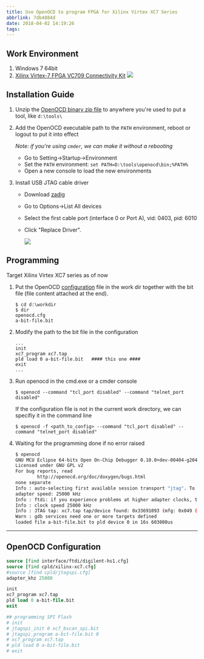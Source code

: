 ```yaml
---
title: Use OpenOCD to program FPGA for Xilinx Virtex XC7 Series
abbrlink: 7db4884d
date: 2018-04-02 14:19:26
tags:
---
```

## Work Environment
1. Windows 7 64bit
2. [Xilinx Virtex-7 FPGA VC709 Connectivity Kit](https://www.xilinx.com/products/boards-and-kits/dk-v7-vc709-g.html)
   ![](https://i.loli.net/2018/04/02/5ac1cd20310a8.jpg)

## Installation Guide

1. Unzip the [OpenOCD binary zip file](https://github.com/gnu-mcu-eclipse/openocd/releases) to anywhere you're used to put a tool, like `d:\tools\`
2. Add the OpenOCD executable path to the `PATH` environment, reboot or logout to put it into effect

    _Note: if you're using `cmder`, we can make it without a rebooting_

    * Go to Setting->Startup->Environment
    * Set the `PATH` environment: `set PATH=D:\tools\openocd\bin;%PATH%`
	* Open a new console to load the new environments
3. Install USB JTAG cable driver
   * Download [zadig](http://zadig.akeo.ie/)
   * Go to Options->List All devices
   * Select the first cable port (interface 0 or Port A), vid: 0403, pid: 6010
   * Click "Replace Driver".

     ![](https://i.loli.net/2018/04/02/5ac1cbc3a84f6.png)

## Programming
    
   Target Xilinx Virtex XC7 series as of now

  1. Put the OpenOCD [configuration](#openocd-configuration) file in the work dir together with the bit file (file content attached at the end).
     ```
     $ cd d:\workdir
     $ dir
     openocd.cfg
     a-bit-file.bit
     ```
  2. Modify the path to the bit file in the configuration
     ```
     ...
     init
     xc7_program xc7.tap
     pld load 0 a-bit-file.bit   #### this one ####
     exit
     ...
     ```
  2. Run openocd in the cmd.exe or a cmder console
     ```
     $ openocd --command "tcl_port disabled" --command "telnet_port disabled"
     ```
     If the configuration file is not in the current work directory, we can specifiy it in the command line
     ```
     $ openocd -f <path_to_config> --command "tcl_port disabled" --command "telnet_port disabled"
     ```
  3. Waiting for the programming done if no error raised
     ```bash
     $ openocd
     GNU MCU Eclipse 64-bits Open On-Chip Debugger 0.10.0+dev-00404-g20463c28 (2018-01-23-12:30)
     Licensed under GNU GPL v2
     For bug reports, read
             http://openocd.org/doc/doxygen/bugs.html
     none separate
     Info : auto-selecting first available session transport "jtag". To override use 'transport select <transport>'.
     adapter speed: 25000 kHz
     Info : ftdi: if you experience problems at higher adapter clocks, try the command "ftdi_tdo_sample_edge falling"
     Info : clock speed 25000 kHz
     Info : JTAG tap: xc7.tap tap/device found: 0x33691093 (mfg: 0x049 (Xilinx), part: 0x3691, ver: 0x3)
     Warn : gdb services need one or more targets defined
     loaded file a-bit-file.bit to pld device 0 in 16s 603000us
     ```
---
## OpenOCD Configuration
```tcl
source [find interface/ftdi/digilent-hs1.cfg]
source [find cpld/xilinx-xc7.cfg]
#source [find cpld/jtagspi.cfg]
adapter_khz 25000

init
xc7_program xc7.tap
pld load 0 a-bit-file.bit
exit

## programming SPI Flash
# init
# jtagspi_init 0 xc7_bscan_spi.bit
# jtagspi_program a-bit-file.bit 0
# xc7_program xc7.tap
# pld load 0 a-bit-file.bit
# exit
```